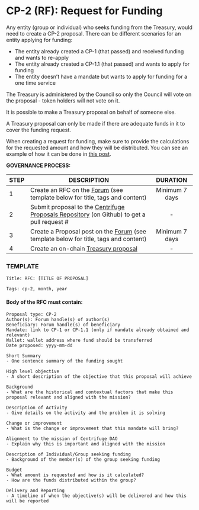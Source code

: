 # CP-2 (RF): Request for Funding

Any entity (group or individual) who seeks funding from the Treasury, would need to create a CP-2 proposal. There can be different scenarios for an entity applying for funding:

- The entity already created a CP-1 (that passed) and received funding and wants to re-apply
- The entity already created a CP-1.1 (that passed) and wants to apply for funding
- The entity doesn’t have a mandate but wants to apply for funding for a one time service

The Treasury is administered by the Council so only the Council will vote on the proposal - token holders will not vote on it. 

It is possible to make a Treasury proposal on behalf of someone else.

A Treasury proposal can only be made if there are adequate funds in it to cover the funding request.

When creating a request for funding, make sure to provide the calculations for the requested amount and how they will be distributed. You can see an example of how it can be done in [this post](https://gov.centrifuge.io/t/rfc-establishing-a-centrifuge-credit-group/3554).

**GOVERNANCE PROCESS:**

|STEP|DESCRIPTION|DURATION|
| --- | --- | :---: |
|1|Create an RFC on the [Forum](https://gov.centrifuge.io/c/cfg-governance/request-for-comments/37) (see template below for title, tags and content)|Minimum 7 days|
|2|Submit proposal to the [Centrifuge Proposals Repository](https://github.com/centrifuge/cps) (on Github) to get a pull request #|-|
|3|Create a Proposal post on the [Forum](https://gov.centrifuge.io/c/cfg-governance/chain-governance/18) (see template below for title, tags and content)|Minimum 7 days|
|4|Create an on-chain [Treasury proposal](https://polkadot.js.org/apps/?rpc=wss%3A%2F%2Ffullnode.parachain.centrifuge.io#/treasury)|-|

### TEMPLATE
```
Title: RFC: [TITLE OF PROPOSAL]

Tags: cp-2, month, year
```
#### Body of the RFC must contain:
```
Proposal type: CP-2
Author(s): Forum handle(s) of author(s)
Beneficiary: Forum handle(s) of beneficiary
Mandate: link to CP-1 or CP-1.1 (only if mandate already obtained and relevant)
Wallet: wallet address where fund should be transferred
Date proposed: yyyy-mm-dd

Short Summary 
- One sentence summary of the funding sought

High level objective 
- A short description of the objective that this proposal will achieve

Background 
- What are the historical and contextual factors that make this proposal relevant and aligned with the mission?

Description of Activity 
- Give details on the activity and the problem it is solving

Change or improvement 
- What is the change or improvement that this mandate will bring?

Alignment to the mission of Centrifuge DAO
- Explain why this is important and aligned with the mission

Description of Individual/Group seeking funding
- Background of the member(s) of the group seeking funding

Budget
- What amount is requested and how is it calculated?
- How are the funds distributed within the group?

Delivery and Reporting
- A timeline of when the objective(s) will be delivered and how this will be reported
```
